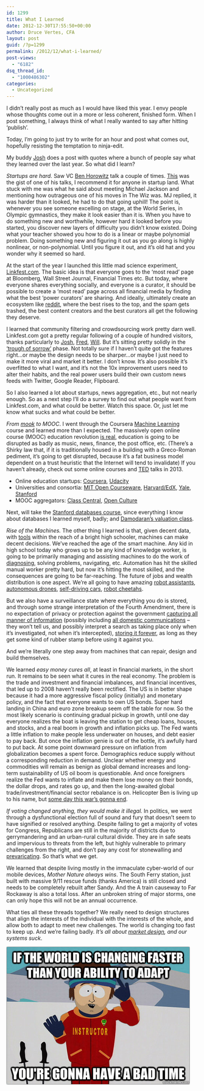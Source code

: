 ```yaml
---
id: 1299
title: What I Learned
date: 2012-12-30T17:55:50+00:00
author: Druce Vertes, CFA
layout: post
guid: /?p=1299
permalink: /2012/12/what-i-learned/
post-views:
  - "6182"
dsq_thread_id:
  - "1000486302"
categories:
  - Uncategorized
---
```

I didn&#8217;t really post as much as I would have liked this year. I envy people whose thoughts come out in a more or less coherent, finished form. When I post something, I always think of what I really wanted to say after hitting &#8216;publish&#8217;.

Today, I&#8217;m going to just try to write for an hour and post what comes out, hopefully resisting the temptation to ninja-edit.

My buddy [Josh](http://www.thereformedbroker.com/) does a post with quotes where a bunch of people say what they learned over the last year. So what did I learn?  
<!--more-->

  
_Startups are hard._ Saw VC [Ben Horowitz](http://bhorowitz.com/) talk a couple of times. [This](http://www.youtube.com/watch?v=1GTbAI_2yh4) was the gist of one of his talks, I recommend it for anyone in startup land. What stuck with me was what he said about meeting Michael Jackson and mentioning how outrageous one of his moves in The Wiz was. MJ replied, it was harder than it looked, he had to do that going uphill! The point is, whenever you see someone excelling on stage, at the World Series, in Olympic gymnastics, they make it look easier than it is. When you have to do something new and worthwhile, however hard it looked before you started, you discover new layers of difficulty you didn&#8217;t know existed. Doing what your teacher showed you how to do is a linear or maybe polynomial problem. Doing something new and figuring it out as you go along is highly nonlinear, or non-polynomial. Until you figure it out, and it&#8217;s old hat and you wonder why it seemed so hard.

At the start of the year I launched this little mad science experiment, [Linkfest.com](http://www.linkfest.com/). The basic idea is that everyone goes to the &#8216;most read&#8217; page at Bloomberg, Wall Street Journal, Financial Times etc. But today, where everyone shares everything socially, and everyone is a curator, it should be possible to create a &#8216;most read&#8217; page across all financial media by finding what the best &#8216;power curators&#8217; are sharing. And ideally, ultimately create an ecosystem like [reddit](http://www.reddit.com/), where the best rises to the top, and the spam gets trashed, the best content creators and the best curators all get the following they deserve.

I learned that community filtering and crowdsourcing work pretty darn well. Linkfest.com got a pretty regular following of a couple of hundred visitors, thanks particularly to [Josh](http://www.thereformedbroker.com/2012/01/11/introducing-streeteye-my-new-secret-link-weapon/), [Fred](http://www.avc.com/a_vc/2012/04/fun-friday-where-do-you-get-your-news.html), [Will](http://blogs.cfainstitute.org/insideinvesting/). But it&#8217;s sitting pretty solidly in the [&#8216;trough of sorrow&#8217;](http://www.avc.com/a_vc/2012/03/the-startup-curve.html) phase. Not totally sure if I haven&#8217;t quite got the features right&#8230;or maybe the design needs to be sharper&#8230;or maybe I just need to make it more viral and market it better. I don&#8217;t know. It&#8217;s also possible it&#8217;s overfitted to what I want, and it&#8217;s not the 10x improvement users need to alter their habits, and the real power users build their own custom news feeds with Twitter, Google Reader, Flipboard.

So I also learned a lot about startups, news aggregation, etc., but not nearly enough. So as a next step I&#8217;ll do a survey to find out what people want from Linkfest.com, and what could be better. Watch this space. Or, just let me know what sucks and what could be better.

_From [mook](http://www.urbandictionary.com/define.php?term=mook) to MOOC_. I went through the Coursera [Machine Learning](https://www.coursera.org/course/ml) course and learned more than I expected. The massively open online course (MOOC) education revolution [is real](http://www.nytimes.com/2012/11/04/education/edlife/massive-open-online-courses-are-multiplying-at-a-rapid-pace.html?pagewanted=all), education is going to be disrupted as badly as music, news, finance, the post office, etc. (There&#8217;s a Shirky law that, if it is traditionally housed in a building with a Greco-Roman pediment, it&#8217;s going to get disrupted, because it&#8217;s a fat business model dependent on a trust heuristic that the Internet will tend to invalidate) If you haven&#8217;t already, check out some online courses and [TED](http://blog.ted.com/2012/08/21/the-20-most-watched-ted-talks-to-date/) talks in 2013.

  * Online education startups: [Coursera](https://www.coursera.org/courses), [Udacity](http://www.udacity.com/)
  * Universities and consortia: [MIT Open Courseware](http://ocw.mit.edu/courses/find-by-department/), [Harvard/EdX](https://www.edx.org/courses), [Yale](http://oyc.yale.edu/courses), [Stanford](http://online.stanford.edu/courses/)
  * MOOC aggregators: [Class Central](http://www.class-central.com/), [Open Culture](http://www.openculture.com/freeonlinecourses)

Next, will take the [Stanford databases course](https://class2go.stanford.edu/db/Winter2013/preview/), since everything I know about databases I learned myself, badly; and [Damodaran&#8217;s valuation class](http://v1.lore.com/b40.3331.damodaran/calendar/cal_item/55622).

_Rise of the Machines._ The other thing I learned is that, given decent data, with [tools](http://scikit-learn.org/stable/) within the reach of a bright high schooler, machines can make decent decisions. We&#8217;ve reached the age of the smart machine. Any kid in high school today who grows up to be any kind of knowledge worker, is going to be primarily managing and assisting machines to do the work of [diagnosing](http://www.nytimes.com/2012/12/04/health/quest-to-eliminate-diagnostic-lapses.html?_r=2&), solving problems, navigating, etc. Automation has hit the skilled manual worker pretty hard, but now it&#8217;s hitting the most skilled, and the consequences are going to be far-reaching. The future of jobs and wealth distribution is one aspect. We&#8217;re all going to have amazing [robot assistants](http://www.youtube.com/watch?v=_lQSvhe2Se4), [autonomous drones](http://www.youtube.com/watch?v=4ErEBkj_3PY), [self-driving cars](http://www.wired.com/autopia/2012/12/mercedes-benz-s-class-tech/?pid=2527&viewall=true), [robot cheetahs](http://www.youtube.com/watch?v=chPanW0QWhA). 

But we also have a surveillance state where everything you do is stored, and through some strange interpretation of the Fourth Amendment, there is no expectation of privacy or protection against the government [capturing all manner of information](http://www.wired.com/threatlevel/2012/08/administrative-subpoenas/all/) (possibly including [all domestic communications](http://www.guardian.co.uk/technology/2012/sep/15/data-whistleblower-constitutional-rights) &#8211; they won&#8217;t tell us, and possibly interpret a search as taking place only when it&#8217;s investigated, not when it&#8217;s intercepted), [storing it forever](http://www.wired.com/threatlevel/2012/03/ff_nsadatacenter/), as long as they get some kind of rubber stamp before using it against you.

And we&#8217;re literally one step away from machines that can repair, design and build themselves.

We learned _easy money cures all_, at least in financial markets, in the short run. It remains to be seen what it cures in the real economy. The problem is the trade and investment and financial imbalances, and financial incentives, that led up to 2008 haven&#8217;t really been rectified. The US is in better shape because it had a more aggressive fiscal policy (initially) and monetary policy, and the fact that everyone wants to own US bonds. Super hard landing in China and euro zone breakup seem off the table for now. So the most likely scenario is continuing gradual pickup in growth, until one day everyone realizes the boat is leaving the station to get cheap loans, houses, and stocks, and a real boom in growth and inflation picks up. The Fed wants a little inflation to make people less underwater on houses, and debt easier to pay back. But once the inflation genie is out of the bottle, it&#8217;s awfully hard to put back. At some point downward pressure on inflation from globalization becomes a spent force. Demographics reduce supply without a corresponding reduction in demand. Unclear whether energy and commodities will remain as benign as global demand increases and long-term sustainability of US oil boom is questionable. And once foreigners realize the Fed wants to inflate and make them lose money on their bonds, the dollar drops, and rates go up, and then the long-awaited global trade/investment/financial sector rebalance is on. Helicopter Ben is living up to his name, but [some day this war&#8217;s gonna end](http://www.youtube.com/watch?v=bPXVGQnJm0w).

_If voting changed anything, they would make it illegal._ In politics, we went through a dysfunctional election full of sound and fury that doesn&#8217;t seem to have signified or resolved anything. Despite failing to get a majority of votes for Congress, Republicans are still in the majority of districts due to gerrymandering and an urban-rural cultural divide. They are in safe seats and impervious to threats from the left, but highly vulnerable to primary challenges from the right, and don&#8217;t pay any cost for stonewalling and [prevaricating](http://www.washingtonpost.com/blogs/wonkblog/wp/2012/12/30/the-republican-party-in-one-tweet/). So that&#8217;s what we get.

We learned that despite living mostly in the immaculate cyber-world of our mobile devices, _Mother Nature always wins_. The South Ferry station, just built with massive 9/11 rescue funds (thanks America) is still closed and needs to be completely rebuilt after Sandy. And the A train causeway to Far Rockaway is also a total loss. After an unbroken string of major storms, one can only hope this will not be an annual occurrence.

What ties all these threads together? We really need to design structures that align the interests of the individual with the interests of the whole, and allow both to adapt to meet new challenges. The world is changing too fast to keep up. And we&#8217;re failing badly. _It&#8217;s all about [market design](http://www.forbes.com/fdc/welcome_mjx.shtml), and our systems suck_.

[<img title="QuickMeme.com" src="/uploads/2012/12/Capture.png" alt="If the world is changing faster than your ability to adapt, you're gonna have a bad time" width="482" height="362" />](/uploads/2012/12/Capture.png)